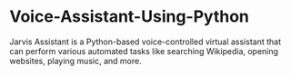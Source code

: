 # Voice-Assistant-Using-Python
Jarvis Assistant is a Python-based voice-controlled virtual assistant that can perform various automated tasks like searching Wikipedia, opening websites, playing music, and more.
